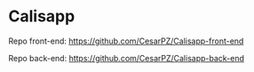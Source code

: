 # Calisapp

Repo front-end: https://github.com/CesarPZ/Calisapp-front-end

Repo back-end: https://github.com/CesarPZ/Calisapp-back-end
